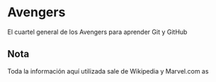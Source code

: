 # Avengers

El cuartel general de los Avengers para aprender Git y GitHub

## Nota
Toda la información aquí utilizada sale de Wikipedia y Marvel.com
as
